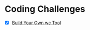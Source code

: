 # Coding Challenges
- [x] [Build Your Own wc Tool](https://codingchallenges.fyi/challenges/challenge-wc)